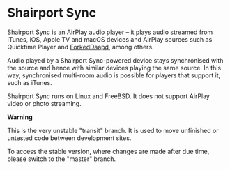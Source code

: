 Shairport Sync
=============
Shairport Sync is an AirPlay audio player – it plays audio streamed from iTunes, iOS, Apple TV and macOS devices and AirPlay sources such as Quicktime Player and [ForkedDaapd](http://ejurgensen.github.io/forked-daapd/), among others.

Audio played by a Shairport Sync-powered device stays synchronised with the source and hence with similar devices playing the same source. In this way, synchronised multi-room audio is possible for players that support it, such as iTunes.

Shairport Sync runs on Linux and FreeBSD. It does not support AirPlay video or photo streaming.

**Warning**

This is the very unstable "transit" branch. It is used to move unfinished or untested code between development sites.

To access the stable version, where changes are made after due time, please switch to the "master" branch.

